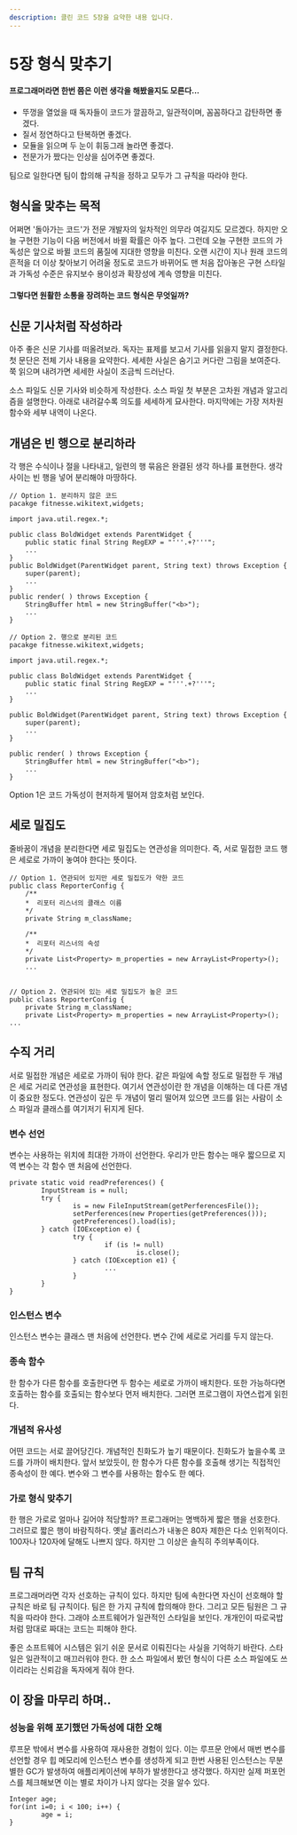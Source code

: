 ```yaml
---
description: 클린 코드 5장을 요약한 내용 입니다.
---
```


# 5장 형식 맞추기



#### 프로그래머라면 한번 쯤은 이런 생각을 해봤을지도 모른다...

* 뚜껑을 열었을 때 독자들이 코드가 깔끔하고, 일관적이며, 꼼꼼하다고 감탄하면 좋겠다.
* 질서 정연하다고 탄복하면 좋겠다.
* 모듈을 읽으며 두 눈이 휘둥그래 놀라면 좋겠다.
* 전문가가 짰다는 인상을 심어주면 좋겠다.

팀으로 일한다면 팀이 합의해 규칙을 정하고 모두가 그 규칙을 따라야 한다.

## 형식을 맞추는 목적

어쩌면 '돌아가는 코드'가 전문 개발자의 일차적인 의무라 여길지도 모르겠다. 하지만 오늘 구현한 기능이 다음 버전에서 바뀔 확률은 아주 높다. 그런데 오늘 구현한 코드의 가독성은 앞으로 바뀔 코드의 품질에 지대한 영향을 미친다. 오랜 시간이 지나 원래 코드의 흔적을 더 이상 찾아보기 어려울 정도로 코드가 바뀌어도 맨 처음 잡아놓은 구현 스타일과 가독성 수준은 유지보수 용이성과 확장성에 계속 영향을 미친다.

#### 그렇다면 원활한 소통을 장려하는 코드 형식은 무엇일까?

## 신문 기사처럼 작성하라

아주 좋은 신문 기사를 떠올려보라. 독자는 표제를 보고서 기사를 읽을지 말지 결정한다. 첫 문단은 전체 기사 내용을 요약한다. 세세한 사실은 숨기고 커다란 그림을 보여준다. 쭉 읽으며 내려가면 세세한 사실이 조금씩 드러난다.

소스 파일도 신문 기사와 비슷하게 작성한다. 소스 파일 첫 부분은 고차원 개념과 알고리즘을 설명한다. 아래로 내려갈수록 의도를 세세하게 묘사한다. 마지막에는 가장 저차원 함수와 세부 내역이 나온다.

## 개념은 빈 행으로 분리하라

각 행은 수식이나 절을 나타내고, 일련의 행 묶음은 완결된 생각 하나를 표현한다. 생각사이는 빈 행을 넣어 분리해야 마땅하다.

```text
// Option 1. 분리하지 않은 코드
pacakge fitnesse.wikitext,widgets;

import java.util.regex.*;

public class BoldWidget extends ParentWidget {
    public static final String RegEXP = "'''.+?'''";
    ...
}
public BoldWidget(ParentWidget parent, String text) throws Exception {
    super(parent);
    ...
}
public render( ) throws Exception {
    StringBuffer html = new StringBuffer("<b>");
    ...
}

// Option 2. 행으로 분리된 코드
pacakge fitnesse.wikitext,widgets;

import java.util.regex.*;

public class BoldWidget extends ParentWidget {
    public static final String RegEXP = "'''.+?'''";
    ...
}

public BoldWidget(ParentWidget parent, String text) throws Exception {
    super(parent);
    ...
}

public render( ) throws Exception {
    StringBuffer html = new StringBuffer("<b>");
    ...
}
```

Option 1은 코드 가독성이 현저하게 떨어져 암호처럼 보인다.

## 세로 밀집도

줄바꿈이 개념을 분리한다면 세로 밀집도는 연관성을 의미한다. 즉, 서로 밀접한 코드 행은 세로로 가까이 놓여야 한다는 뜻이다.

```text
// Option 1. 연관되어 있지만 세로 밀집도가 약한 코드
public class ReporterConfig {
    /**
    *  리포터 리스너의 클래스 이름
    */
    private String m_className;
    
    /**
    *  리포터 리스너의 속성 
    */
    private List<Property> m_properties = new ArrayList<Property>();
    ...
    
    
// Option 2. 연관되어 있는 세로 밀집도가 높은 코드
public class ReporterConfig {
    private String m_className;
    private List<Property> m_properties = new ArrayList<Property>();
...
```

## 수직 거리

서로 밀접한 개념은 세로로 가까이 둬야 한다. 같은 파일에 속할 정도로 밀접한 두 개념은 세로 거리로 연관성을 표현한다. 여기서 연관성이란 한 개념을 이해하는 데 다른 개념이 중요한 정도다. 연관성이 깊은 두 개념이 멀리 떨어져 있으면 코드를 읽는 사람이 소스 파일과 클래스를 여기저기 뒤지게 된다.

### 변수 선언

변수는 사용하는 위치에 최대한 가까이 선언한다. 우리가 만든 함수는 매우 짧으므로 지역 변수는 각 함수 맨 처음에 선언한다.

```text
private static void readPreferences() {
		InputStream is = null;
		try {
				is = new FileInputStream(getPerferencesFile());
				setPerferences(new Properties(getPreferences()));
				getPreferences().load(is);
		} catch (IOException e) {
				try {
						if (is != null)
								is.close();
				} catch (IOException e1) {
						...
				}
		}
}
```

### 인스턴스 변수

인스턴스 변수는 클래스 맨 처음에 선언한다. 변수 간에 세로로 거리를 두지 않는다.

### 종속 함수

한 함수가 다른 함수를 호출한다면 두 함수는 세로로 가까이 배치한다. 또한 가능하다면 호출하는 함수를 호출되는 함수보다 먼저 배치한다. 그러면 프로그램이 자연스럽게 읽힌다.

### 개념적 유사성

어떤 코드는 서로 끌어당긴다. 개념적인 친화도가 높기 때문이다. 친화도가 높을수록 코드를 가까이 배치한다. 앞서 보았듯이, 한 함수가 다른 함수를 호출해 생기는 직접적인 종속성이 한 예다. 변수와 그 변수를 사용하는 함수도 한 예다.

### 가로 형식 맞추기

한 행은 가로로 얼마나 길어야 적당할까? 프로그래머는 명백하게 짧은 행을 선호한다. 그러므로 짧은 행이 바람직하다. 옛날 홀러리스가 내놓은 80자 제한은 다소 인위적이다. 100자나 120자에 달해도 나쁘지 않다. 하지만 그 이상은 솔직히 주의부족이다.

## 팀 규칙

프로그래머라면 각자 선호하는 규칙이 있다. 하지만 팀에 속한다면 자신이 선호해야 할 규칙은 바로 팀 규칙이다. 팀은 한 가지 규칙에 합의해야 한다. 그리고 모든 팀원은 그 규칙을 따라야 한다. 그래야 소프트웨어가 일관적인 스타일을 보인다. 개개인이 따로국밥처럼 맘대로 짜대는 코드는 피해야 한다.

좋은 소프트웨어 시스템은 읽기 쉬운 문서로 이뤄진다는 사실을 기억하기 바란다. 스타일은 일관적이고 매끄러워야 한다. 한 소스 파일에서 봤던 형식이 다른 소스 파일에도 쓰이리라는 신뢰감을 독자에게 줘야 한다.

## 이 장을 마무리 하며..

### 성능을 위해 포기했던 가독성에 대한 오해

루프문 밖에서 변수를 사용하여 재사용한 경험이 있다. 이는 루프문 안에서 매번 변수를 선언할 경우 힙 메모리에 인스턴스 변수를 생성하게 되고 한번 사용된 인스턴스는 무분별한 GC가 발생하여 애플리케이션에 부하가 발생한다고 생각했다. 하지만 실제 퍼포먼스를 체크해보면 이는 별로 차이가 나지 않다는 것을 알수 있다.

```text
Integer age;
for(int i=0; i < 100; i++) {
		age = i;
}
```

